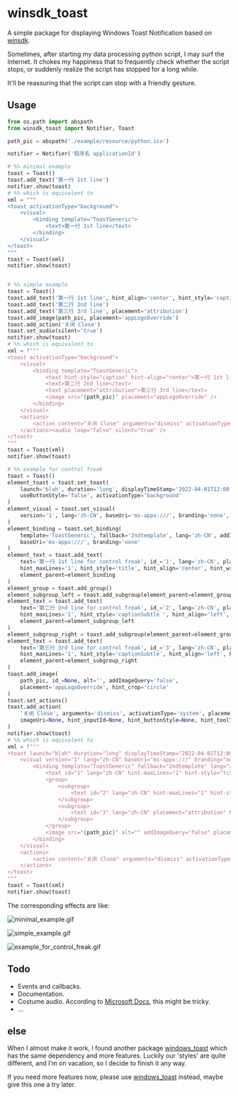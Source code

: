 # winsdk_toast

A simple package for displaying Windows Toast Notification based on [winsdk].

Sometimes, after starting my data processing python script, I may surf the Internet.
It chokes my happiness that to frequently check whether the script stops,
or suddenly realize the script has stopped for a long while.

It'll be reassuring that the script can stop with a friendly gesture.


## Usage

```python
from os.path import abspath
from winsdk_toast import Notifier, Toast

path_pic = abspath('./example/resource/python.ico')

notifier = Notifier('程序名 applicationId')

# %% minimal example
toast = Toast()
toast.add_text('第一行 1st line')
notifier.show(toast)
# %% which is equivalent to
xml = """
<toast activationType="background">
    <visual>
        <binding template="ToastGeneric">
            <text>第一行 1st line</text>
        </binding>
    </visual>
</toast>
"""
toast = Toast(xml)
notifier.show(toast)


# %% simple example
toast = Toast()
toast.add_text('第一行 1st line', hint_align='center', hint_style='caption')
toast.add_text('第二行 2nd line')
toast.add_text('第三行 3rd line', placement='attribution')
toast.add_image(path_pic, placement='appLogoOverride')
toast.add_action('关闭 Close')
toast.set_audio(silent='true')
notifier.show(toast)
# %% which is equivalent to
xml = f"""
<toast activationType="background">
    <visual>
        <binding template="ToastGeneric">
            <text hint-style="caption" hint-align="center">第一行 1st line</text>
            <text>第二行 2nd line</text>
            <text placement="attribution">第三行 3rd line</text>
            <image src="{path_pic}" placement="appLogoOverride" />
        </binding>
    </visual>
    <actions>
        <action content="关闭 Close" arguments="dismiss" activationType="system" />
    </actions><audio loop="false" silent="true" />
</toast>
"""
toast = Toast(xml)
notifier.show(toast)

# %% example for control freak
toast = Toast()
element_toast = toast.set_toast(
    launch='blah', duration='long', displayTimeStamp='2022-04-01T12:00:00Z', scenario='default',
    useButtonStyle='false', activationType='background'
)
element_visual = toast.set_visual(
    version='1', lang='zh-CN', baseUri='ms-appx:///', branding='none', addImageQuery='false'
)
element_binding = toast.set_binding(
    template='ToastGeneric', fallback='2ndtemplate', lang='zh-CN', addImageQuery='false',
    baseUri='ms-appx:///', branding='none'
)
element_text = toast.add_text(
    text='第一行 1st line for control freak', id_='1', lang='zh-CN', placement=None,
    hint_maxLines='1', hint_style='title', hint_align='center', hint_wrap='false',
    element_parent=element_binding
)
element_group = toast.add_group()
element_subgroup_left = toast.add_subgroup(element_parent=element_group)
element_text = toast.add_text(
    text='第二行 2nd line for control freak', id_='2', lang='zh-CN', placement=None,
    hint_maxLines='1', hint_style='captionSubtle ', hint_align='left', hint_wrap='false',
    element_parent=element_subgroup_left
)
element_subgroup_right = toast.add_subgroup(element_parent=element_group)
element_text = toast.add_text(
    text='第三行 3rd line for control freak', id_='3', lang='zh-CN', placement='attribution',
    hint_maxLines='1', hint_style='captionSubtle', hint_align='left', hint_wrap='false',
    element_parent=element_subgroup_right
)
toast.add_image(
    path_pic, id_=None, alt='', addImageQuery='false',
    placement='appLogoOverride', hint_crop='circle'
)
toast.set_actions()
toast.add_action(
    '关闭 Close', arguments='dismiss', activationType='system', placement=None,
    imageUri=None, hint_inputId=None, hint_buttonStyle=None, hint_toolTip='tip close'
)
notifier.show(toast)
# %% which is equivalent to
xml = f"""
<toast launch="blah" duration="long" displayTimeStamp="2022-04-01T12:00:00Z" scenario="default" useButtonStyle="false" activationType="background">
    <visual version="1" lang="zh-CN" baseUri="ms-appx:///" branding="none" addImageQuery="false">
        <binding template="ToastGeneric" fallback="2ndtemplate" lang="zh-CN" addImageQuery="false" baseUri="ms-appx:///" branding="none">
            <text id="1" lang="zh-CN" hint-maxLines="1" hint-style="title" hint-align="center" hint-wrap="false">第一行 1st line for control freak</text>
            <group>
                <subgroup>
                    <text id="2" lang="zh-CN" hint-maxLines="1" hint-style="captionSubtle " hint-align="left" hint-wrap="false">第二行 2nd line for control freak</text>
                </subgroup>
                <subgroup>
                    <text id="3" lang="zh-CN" placement="attribution" hint-maxLines="1" hint-style="captionSubtle" hint-align="left" hint-wrap="false">第三行 3rd line for control freak</text>
                </subgroup>
            </group>
            <image src="{path_pic}" alt="" addImageQuery="false" placement="appLogoOverride" hint-crop="circle"/>
        </binding>
    </visual>
    <actions>
        <action content="关闭 Close" arguments="dismiss" activationType="system" hint-toolTip="tip close"/>
    </actions>
</toast>
"""
toast = Toast(xml)
notifier.show(toast)
```
The corresponding effects are like:

![minimal_example.gif](doc/pic/minimal_example.gif)

![simple_example.gif](doc/pic/simple_example.gif)

![example_for_control_freak.gif](doc/pic/example_for_control_freak.gif)


## Todo

- Events and callbacks.
- Documentation.
- Costume audio. According to [Microsoft Docs], this might be tricky.
- ...

[Microsoft Docs]: https://docs.microsoft.com/en-us/windows/apps/design/shell/tiles-and-notifications/custom-audio-on-toasts

## else

When I almost make it work, I found another package [windows_toast]
which has the same dependency and more features.
Luckily our 'styles' are quite different, and I'm on vacation,
so I decide to finish it any way.

If you need more features now, please use [windows_toast] instead,
maybe give this one a try later.

[winsdk]: https://pypi.org/project/winsdk
[windows_toast]: https://github.com/DatGuy1/Windows-Toasts

